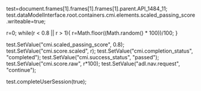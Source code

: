 test=document.frames[1].frames[1].frames[1].parent.API_1484_11;
test.dataModelInterface.root.containers.cmi.elements.scaled_passing_score.writeable=true;

r=0;
while(r < 0.8 || r > 1){
  r=Math.floor((Math.random() * 100))/100;
}

test.SetValue("cmi.scaled_passing_score", 0.8);
test.SetValue("cmi.score.scaled", r);
test.SetValue("cmi.completion_status", "completed");
test.SetValue("cmi.success_status", "passed");
test.SetValue("cmi.score.raw", r*100);
test.SetValue("adl.nav.request", "continue");

test.completeUserSession(true);